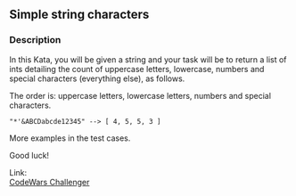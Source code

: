 ## Simple string characters

### Description
In this Kata, you will be given a string and your task will be to return a list of ints detailing the count of uppercase letters, lowercase, numbers and special characters (everything else), as follows.

The order is: uppercase letters, lowercase letters, numbers and special characters.
```
"*'&ABCDabcde12345" --> [ 4, 5, 5, 3 ]
```
More examples in the test cases.

Good luck!

Link: <br>
[CodeWars Challenger](https://www.codewars.com/kata/5a29a0898f27f2d9c9000058)